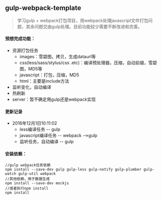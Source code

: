 ## gulp-webpack-template
> 学习gulp + webpack打包项目，用webpack处理javascript文件打包问题，其余问题交由gulp处理。目前功能较少需要不断改进和完善。


#### 预想完成功能：

- 资源打包任务
  - images：雪碧图，拷贝，生成dataurl等
  - css(less/sass/stylus/css .etc)：编译预处理器，压缩，自动前缀，雪碧图，MD5等
  - javascript：打包，压缩，MD5
  - html：主要是include方法
- 监听变化，自动编译
- 热刷新
- server：暂不确定用gulp还是webpack实现

#### 更新记录

- 2016年12月1日10:11:02
  - less编译任务 -- gulp
  - javascript编译任务 -- webpack -->gulp
  - 监听任务，自动编译  -- gulp

#### 安装依赖：

``` shell
//gulp webpack任务依赖
npm isntall --save-dev gulp gulp-less gulp-notify gulp-plumber gulp-watch gulp-util webpack
//其他依赖，用于数据生成
npm install --save-dev mockjs
//或者执行npm install
npm install
```